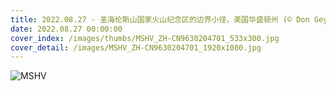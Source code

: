 ```yaml
---
title: 2022.08.27 - 圣海伦斯山国家火山纪念区的边界小径，美国华盛顿州 (© Don Geyer/Alamy)
date: 2022.08.27 00:00:00
cover_index: /images/thumbs/MSHV_ZH-CN9630204701_533x300.jpg
cover_detail: /images/MSHV_ZH-CN9630204701_1920x1080.jpg
---
```


![MSHV](/images/MSHV_ZH-CN9630204701_1920x1080.jpg)

